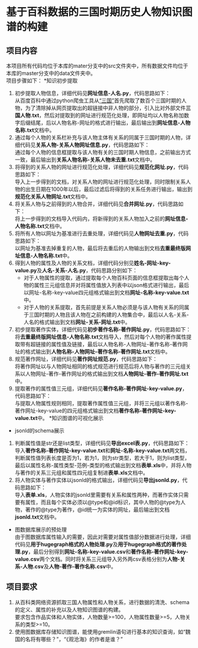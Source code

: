 # 基于百科数据的三国时期历史人物知识图谱的构建
## 项目内容  
本项目所有代码均位于本库的mater分支中的src文件夹中，所有数据文件均位于本库的master分支中的data文件夹中。  
项目步骤如下：
*知识初步提取
1. 初步提取人物信息，详细代码见**网址信息-人名.py**，代码思路如下：  
从百度百科中通过python爬虫工具从[“三国”](https://baike.baidu.com/item/%E4%B8%89%E5%9B%BD/5428)首先爬取了数百个三国时期的人物，为了清除掉从网页提取出的超链接中非人物的部分，引入比对外部文件**三国人物.txt**，然后对提取到的网址进行规范化处理，即网址均以人物名称加数字后缀结尾，后以人物名称-网址的格式进行输出，最后输出到**网址信息-人物名称.txt**文档中。
2. 通过每个人物的关系栏补充与该人物主体有关系的同属于三国时期的人物，详细代码见**关系人物-关系人物网址信息.py**，代码思路如下：  
通过每个人物的信息框提取与该人物有关的三国时期人物信息，之前输出方式一致，最后输出到**关系人物名称-关系人物未去重.txt**文档中。
3. 将得到的关系人物的网址进行规范化处理，详细代码见**规范化网址.py**，代码思路如下：  
导入上一步得到的文档，对关系人物的网址进行规范化处理，同时限制关系人物的出生日期在1000年以后，最后过滤后将得到的关系任务进行输出，输出到**规范化关系人物网址.txt**文档中。
4. 将关系人物与之前得到的人物合并，详细代码见**合并网址.py**，代码思路如下：  
将上一步得到的文档导入代码内，将新得到的关系人物加入之前的**网址信息-人物名称.txt**文档中。
5. 将所有人物以网址为基准进行去重处理，详细代码见**人物网址去重.py**，代码思路如下：  
以网址为基准去掉重复的人物，最后将去重后的人物输出到文档**去重最终版网址信息-人物名称.txt**中。
6. 得到人物的属性及人物的关系文档，详细代码分别见**姓名-网址-key-value.py**及**人名-关系-人名.py**，代码思路分别如下：  
   * 对于人物属性的提取，通过提取每个人物百科页面的信息框提取出每个人物的属性三元组信息并对将属性值放入列表中以json格式进行输出，最后以网址-名称-key-value四元组格式输出到文档**网址-名称-key-value.txt**中。
   * 对于人物的关系提取，首先前提是关系人物必须是与该人物有关系的同属于三国时期的人物且该人物在之前构建的人物集合中，最后以人名-关系-人名的格式输出到文档**网址-关系-网址.txt**中。
7. 初步提取著作实体，详细代码见**初步著作名称-著作网址.py**，代码思路如下：  
将**去重最终版网址信息-人物名称.txt**文档导入，然后对每个人物的著作属性提取带有超链接的属性值及链接，最后以人物名称-人物网址-著作名称-著作网址的格式输出到**人物名称-人物网址-著作名称-著作网址.txt**文档中。
8. 规范著作网址，详细代码见**著作网址规范.py**，代码思路如下：  
将著作网址以与人物网址相同的格式规范进行规范后将人物与著作的三元组关系以人物网址-著作-著作网址的格式输出到文档**人物网址-著作-著作网址.txt**中。
9. 提取著作的属性值三元组，详细代码见**著作名称-著作网址-key-value.py**，代码思路如下：  
与提取人物属性规则相同，提取著作属性值三元组，并将三元组以著作名称-著作网址-key-value的四元组格式输出到文档**著作名称-著作网址-key-value.txt**中。
*知识图谱的可视化展示
* jsonld的schema展示
1. 判断属性值是str还是list类型，详细代码见**导出excel表.py**，代码思路如下：  
导入**著作名称-著作网址-key-value.txt**和**网址-名称-key-value.txt**两文档，判断属性值列表长度是否为1，若为1，则为str类型，若大于1，则为list类型，最后以属性名称-属性类型-范例-类型的格式输出到文档**表单.xls**中，并将人物与著作的关系三元组和属性四元组复制进**表单.xls**文档中。
2. 将人物实体与著作实体以jsonld的格式输出，详细代码见**导出jsonld.py**，代码思路如下：  
导入**表单.xls**，人物实体的jsonld里需要有关系和属性两种，而著作实体只需要有属性，而且每个实体必须以@type和@id标识，其中人物的@type为人物，著作的@type为著作，@id统一为实体的网址，最后输出到文档**jsonld.txt**文档中。
* 图数据库展示的预处理  
由于图数据库属性输入的需要，因此对需要对属性值部分数据进行处理，详细代码见**用于hugegraph格式的人物处理.py**及**用于hugegraph格式的著作处理.py**，最后分别得到**网址-名称-key-value.csv**和**著作名称-著作网址-key-value.csv**两个文档。同时将关系三元组导入另外两csv表格分别为**人物-关系-人物.csv**及**人物-著作-著作名称.csv**中。
## 项目要求
1. 从百科类网络资源抓取三国人物属性和人物关系，进行数据的清洗、schema的定义、属性的补充以及人物知识图谱的构建。  
要求包含作品实体和人物实体，人物数量>=100，人物属性数量>=5，人物关系的类型>=10。
2. 使用图数据库存储知识图谱，能使用gremlin语句进行基本的知识查询，如“魏国的名将有哪些？”，“《观沧海》的作者是谁？”

